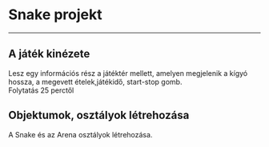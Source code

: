 ﻿# Snake projekt
---

## A játék kinézete
Lesz egy információs rész a játéktér mellett, amelyen megjelenik a kígyó hossza, a megevett ételek,játékidő, start-stop gomb.  
Folytatás 25 perctől

## Objektumok, osztályok létrehozása
A Snake és az Arena osztályok létrehozása.

